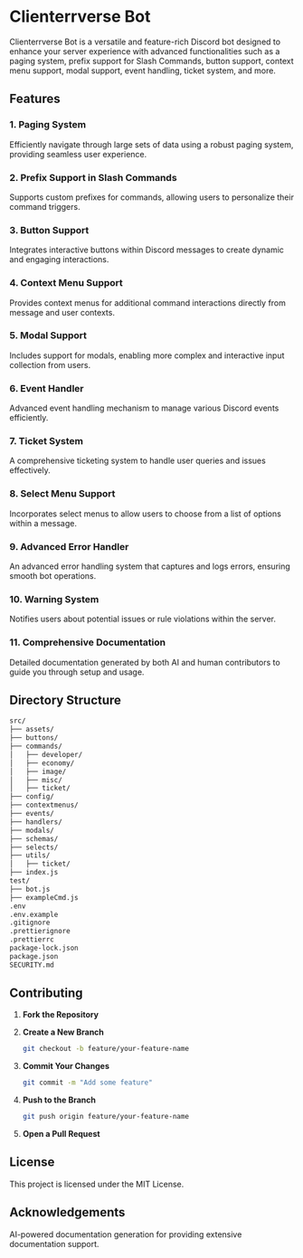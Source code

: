 

# Clienterrverse Bot

Clienterrverse Bot is a versatile and feature-rich Discord bot designed to enhance your server experience with advanced functionalities such as a paging system, prefix support for Slash Commands, button support, context menu support, modal support, event handling, ticket system, and more.

## Features

### 1. Paging System
Efficiently navigate through large sets of data using a robust paging system, providing seamless user experience.

### 2. Prefix Support in Slash Commands
Supports custom prefixes for commands, allowing users to personalize their command triggers.

### 3. Button Support
Integrates interactive buttons within Discord messages to create dynamic and engaging interactions.

### 4. Context Menu Support
Provides context menus for additional command interactions directly from message and user contexts.

### 5. Modal Support
Includes support for modals, enabling more complex and interactive input collection from users.

### 6. Event Handler
Advanced event handling mechanism to manage various Discord events efficiently.

### 7. Ticket System
A comprehensive ticketing system to handle user queries and issues effectively.

### 8. Select Menu Support
Incorporates select menus to allow users to choose from a list of options within a message.

### 9. Advanced Error Handler
An advanced error handling system that captures and logs errors, ensuring smooth bot operations.

### 10. Warning System
Notifies users about potential issues or rule violations within the server.

### 11. Comprehensive Documentation
Detailed documentation generated by both AI and human contributors to guide you through setup and usage.

## Directory Structure

```bash
src/
├── assets/
├── buttons/
├── commands/
│   ├── developer/
│   ├── economy/
│   ├── image/
│   ├── misc/
│   ├── ticket/
├── config/
├── contextmenus/
├── events/
├── handlers/
├── modals/
├── schemas/
├── selects/
├── utils/
│   ├── ticket/
├── index.js
test/
├── bot.js
├── exampleCmd.js
.env
.env.example
.gitignore
.prettierignore
.prettierrc
package-lock.json
package.json
SECURITY.md
```



## Contributing

1. **Fork the Repository**

2. **Create a New Branch**

   ```bash
   git checkout -b feature/your-feature-name
   ```

3. **Commit Your Changes**

   ```bash
   git commit -m "Add some feature"
   ```

4. **Push to the Branch**

   ```bash
   git push origin feature/your-feature-name
   ```

5. **Open a Pull Request**

## License

This project is licensed under the MIT License.

## Acknowledgements

 AI-powered documentation generation  for providing extensive documentation support.
